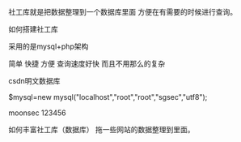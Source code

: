 社工库就是把数据整理到一个数据库里面  方便在有需要的时候进行查询。

 如何搭建社工库

采用的是mysql+php架构 

 简单 快捷 方便 查询速度好快 而且不用那么的复杂

 csdn明文数据库

$mysql=new mysql("localhost","root","root","sgsec","utf8");

moonsec 123456

如何丰富社工库（数据库） 拖一些网站的数据整理到里面。

 